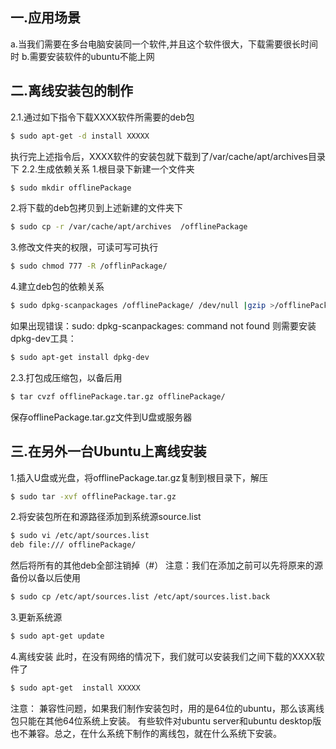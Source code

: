 ## 一.应用场景
a.当我们需要在多台电脑安装同一个软件,并且这个软件很大，下载需要很长时间时
b.需要安装软件的ubuntu不能上网
## 二.离线安装包的制作
2.1.通过如下指令下载XXXX软件所需要的deb包

```bash
$ sudo apt-get -d install XXXXX
```

执行完上述指令后，XXXX软件的安装包就下载到了/var/cache/apt/archives目录下
2.2.生成依赖关系
1.根目录下新建一个文件夹

```bash
$ sudo mkdir offlinePackage
```

2.将下载的deb包拷贝到上述新建的文件夹下

```bash
$ sudo cp -r /var/cache/apt/archives  /offlinePackage
```

3.修改文件夹的权限，可读可写可执行

```bash
$ sudo chmod 777 -R /offlinPackage/
```

4.建立deb包的依赖关系

```bash
$ sudo dpkg-scanpackages /offlinePackage/ /dev/null |gzip >/offlinePackage/Packages.gz
```

如果出现错误：sudo: dpkg-scanpackages: command not found
则需要安装dpkg-dev工具：

```bash
$ sudo apt-get install dpkg-dev
```

2.3.打包成压缩包，以备后用

```bash
$ tar cvzf offlinePackage.tar.gz offlinePackage/
```

保存offlinePackage.tar.gz文件到U盘或服务器
## 三.在另外一台Ubuntu上离线安装

1.插入U盘或光盘，将offlinePackage.tar.gz复制到根目录下，解压

```bash
$ sudo tar -xvf offlinePackage.tar.gz
```

2.将安装包所在和源路径添加到系统源source.list

```bash
$ sudo vi /etc/apt/sources.list
deb file:/// offlinePackage/
```

然后将所有的其他deb全部注销掉（#）
注意：我们在添加之前可以先将原来的源备份以备以后使用

```bash
$ sudo cp /etc/apt/sources.list /etc/apt/sources.list.back
```

3.更新系统源

```bash
$ sudo apt-get update
```

4.离线安装
此时，在没有网络的情况下，我们就可以安装我们之间下载的XXXX软件了

```bash
$ sudo apt-get  install XXXXX
```

注意：
兼容性问题，如果我们制作安装包时，用的是64位的ubuntu，那么该离线包只能在其他64位系统上安装。
有些软件对ubuntu server和ubuntu desktop版也不兼容。总之，在什么系统下制作的离线包，就在什么系统下安装。
